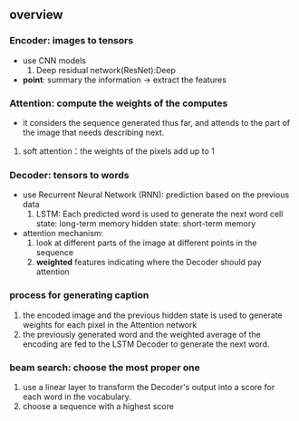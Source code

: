 ## overview
### Encoder: images to tensors
* use CNN models
    1. Deep residual network(ResNet):Deep 
*  **point**: summary the information -> extract the features
### Attention: compute the weights of the computes
*  it considers the sequence generated thus far, and attends to the part of the image that needs describing next.
1. soft attention：the weights of the pixels add up to 1
### Decoder: tensors to words
* use Recurrent Neural Network (RNN): prediction based on the previous data
    1.  LSTM: Each predicted word is used to generate the next word
        cell state: long-term memory
        hidden state: short-term memory
* attention mechanism: 
    1. look at different parts of the image at different points in the sequence 
    2. **weighted** features indicating where the Decoder should pay attention
### process for generating caption
1. the encoded image and the previous hidden state is used to generate weights for each pixel in the Attention network
2. the previously generated word and the weighted average of the encoding are fed to the LSTM Decoder to generate the next word.
### beam search: choose the most proper one
1. use a linear layer to transform the Decoder's output into a score for each word in the vocabulary.
2. choose a sequence with a highest score